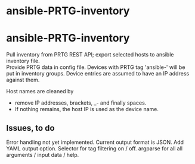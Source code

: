 # ansible-PRTG-inventory

# ansible-PRTG-inventory

Pull inventory from PRTG REST API; export selected hosts to ansible inventory file.  
Provide PRTG data in config file.
Devices with PRTG tag 'ansible-' will be put in inventory groups.
Device entries are assumed to have an IP address against them.

Host names are cleaned by
- remove IP addresses, brackets, _- and finally spaces.
- If nothing remains, the host IP is used as the device name.

## Issues, to do

Error handling not yet implemented.
Current output format is JSON.
Add YAML output option.
Selector for tag filtering on / off.
argparse for all all arguments / input data / help. 
